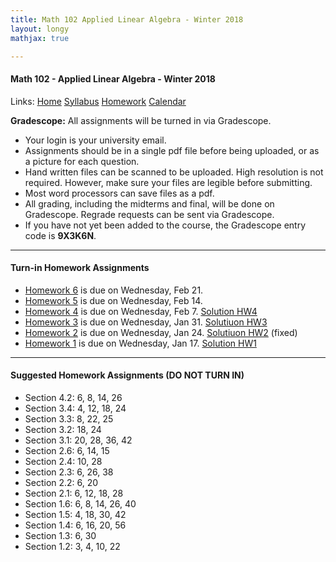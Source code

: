 ```yaml
---
title: Math 102 Applied Linear Algebra - Winter 2018  
layout: longy
mathjax: true  

---
```

#### Math 102 - Applied Linear Algebra - Winter 2018  
  Links: [Home][math102Home]    [Syllabus][math102Syl]    [Homework][math102HW]    [Calendar][math102Cal]
    
   [math102Home]:http://thanghuynh.org/teaching/math102_w18.html
   [math102Syl]:http://thanghuynh.org/teaching/math102_syllabus.html
   [math102HW]:http://thanghuynh.org/teaching/math102_hw.html  
   [math102Cal]:http://thanghuynh.org/teaching/math102_calendar.html

**Gradescope:** All assignments will be turned in via Gradescope.

  * Your login is your university email.  
  * Assignments should be in a single pdf file before being uploaded, or as a picture for each question.  
  * Hand written files can be scanned to be uploaded. High resolution is not required. However, make sure your files are legible before submitting.  
  * Most word processors can save files as a pdf.  
  * All grading, including the midterms and final, will be done on Gradescope. Regrade requests can be sent via Gradescope.  
  * If you have not yet been added to the course, the Gradescope entry code is **9X3K6N**.


--- 
#### Turn-in Homework Assignments  

  * [Homework 6][hw6] is due on Wednesday, Feb 21.
  * [Homework 5][hw5] is due on Wednesday, Feb 14.
  * [Homework 4][hw4] is due on Wednesday, Feb 7.  [Solution HW4][solhw4]
  * [Homework 3][hw3] is due on Wednesday, Jan 31.  [Solutiuon HW3][solhw3]
  * [Homework 2][hw2] is due on Wednesday, Jan 24.  [Solutiuon HW2][solhw2] (fixed)
  * [Homework 1][hw1] is due on Wednesday, Jan 17.  [Solution HW1][solhw1]
  
  [hw6]:http://thanghuynh.org/teaching/Math102_HW6.pdf
  [hw5]:http://thanghuynh.org/teaching/Math102_HW5.pdf 
  [solhw4]:http://thanghuynh.org/teaching/Math102_HW4_Solution.pdf
  [hw4]:http://thanghuynh.org/teaching/Math102_HW4.pdf 
  [solhw3]:http://thanghuynh.org/teaching/Math102_HW3_Solution.pdf
  [hw3]:http://thanghuynh.org/teaching/Math102_HW3.pdf
  [solhw2]:http://thanghuynh.org/teaching/Math102_HW2_Solution.pdf
  [hw2]:http://thanghuynh.org/teaching/Math102_HW2.pdf
  [solhw1]:http://thanghuynh.org/teaching/Math102_HW1_Solution.pdf
  [hw1]:http://thanghuynh.org/teaching/Math102_HW1.pdf
  

--- 
#### Suggested Homework Assignments (DO NOT TURN IN)  

  * Section 4.2: 6, 8, 14, 26
  * Section 3.4: 4, 12, 18, 24
  * Section 3.3: 8, 22, 25
  * Section 3.2: 18, 24
  * Section 3.1: 20, 28, 36, 42
  * Section 2.6: 6, 14, 15
  * Section 2.4: 10, 28
  * Section 2.3: 6, 26, 38
  * Section 2.2: 6, 20
  * Section 2.1: 6, 12, 18, 28
  * Section 1.6: 6, 8, 14, 26, 40
  * Section 1.5: 4, 18, 30, 42
  * Section 1.4: 6, 16, 20, 56
  * Section 1.3: 6, 30
  * Section 1.2: 3, 4, 10, 22
